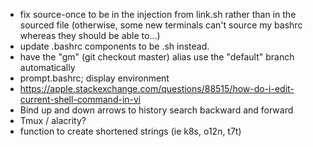 - fix source-once to be in the injection from link.sh rather than in the sourced
  file (otherwise, some new terminals can't source my bashrc whereas they should
  be able to...)
- update .bashrc components to be .sh instead.
- have the "gm" (git checkout master) alias use the "default" branch automatically
- prompt.bashrc; display environment
- https://apple.stackexchange.com/questions/88515/how-do-i-edit-current-shell-command-in-vi
- Bind up and down arrows to history search backward and forward
- Tmux / alacrity?
- function to create shortened strings (ie k8s, o12n, t7t)
